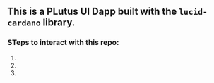 ## This is a PLutus UI Dapp built with the `lucid-cardano` library.

### STeps to interact with this repo:
1)
2)
3)
